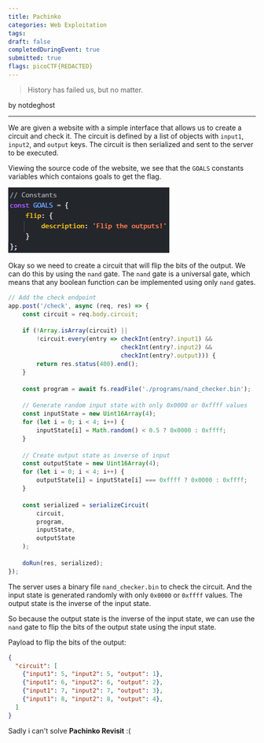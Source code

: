 ```yaml
---
title: Pachinko
categories: Web Exploitation
tags: 
draft: false
completedDuringEvent: true
submitted: true
flags: picoCTF{REDACTED}
---
```

> History has failed us, but no matter.

by notdeghost

---

We are given a website with a simple interface that allows us to create a circuit and check it. The circuit is defined by a list of objects with `input1`, `input2`, and `output` keys. The circuit is then serialized and sent to the server to be executed.

Viewing the source code of the website, we see that the `GOALS` constants variables which contaions goals to get the flag.

![alt text](image.png)

Okay so we need to create a circuit that will flip the bits of the output. We can do this by using the `nand` gate. The `nand` gate is a universal gate, which means that any boolean function can be implemented using only `nand` gates.

```js
// Add the check endpoint
app.post('/check', async (req, res) => {
    const circuit = req.body.circuit;

    if (!Array.isArray(circuit) || 
        !circuit.every(entry => checkInt(entry?.input1) && 
                                checkInt(entry?.input2) && 
                                checkInt(entry?.output))) {
        return res.status(400).end();
    }

    const program = await fs.readFile('./programs/nand_checker.bin');
    
    // Generate random input state with only 0x0000 or 0xffff values
    const inputState = new Uint16Array(4);
    for (let i = 0; i < 4; i++) {
        inputState[i] = Math.random() < 0.5 ? 0x0000 : 0xffff;
    }
    
    // Create output state as inverse of input
    const outputState = new Uint16Array(4);
    for (let i = 0; i < 4; i++) {
        outputState[i] = inputState[i] === 0xffff ? 0x0000 : 0xffff;
    }
    
    const serialized = serializeCircuit(
        circuit,
        program,
        inputState,
        outputState
    );

    doRun(res, serialized);
});
```

The server uses a binary file `nand_checker.bin` to check the circuit. And the input state is generated randomly with only `0x0000` or `0xffff` values. The output state is the inverse of the input state.

So because the output state is the inverse of the input state, we can use the `nand` gate to flip the bits of the output state using the input state.

Payload to flip the bits of the output:

```json
{
  "circuit": [
    {"input1": 5, "input2": 5, "output": 1},
    {"input1": 6, "input2": 6, "output": 2},
    {"input1": 7, "input2": 7, "output": 3},
    {"input1": 8, "input2": 8, "output": 4},
  ]
}
```

Sadly i can't solve **Pachinko Revisit** :(
